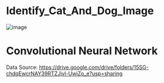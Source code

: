 # Identify_Cat_And_Dog_Image

![image](https://user-images.githubusercontent.com/29124048/180914098-98a4b462-1035-4508-89a7-291673b8b06a.png)

# Convolutional Neural Network

Data Source: https://drive.google.com/drive/folders/15SG-chdqEwcrNAY39RTZJjvl-UwiZo_e?usp=sharing
